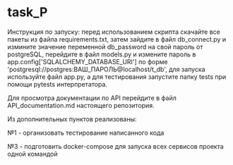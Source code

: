 # task_P

Инструкция по запуску: перед использованием скрипта скачайте все пакеты из файла requirements.txt, затем зайдите в файл db_connect.py и измините значение переменной db_password на свой пароль от postgreSQL, перейдите в файл models.py и измените пароль в app.config['SQLALCHEMY_DATABASE_URI'] по форме 'postgresql://postgres:ВАШ_ПАРОЛЬ@localhost/t_db', для запуска используйте файл app.py, а для тестирования запустите папку tests при помощи pytests интерпретатора.

Для просмотра документации по API перейдите в файл API_documentation.md наcтоящего репозитория.

Из дополнительных пунктов реализованы:

№1 - организовать тестирование написанного кода

№3 - подготовить docker-compose для запуска всех сервисов проекта одной командой
